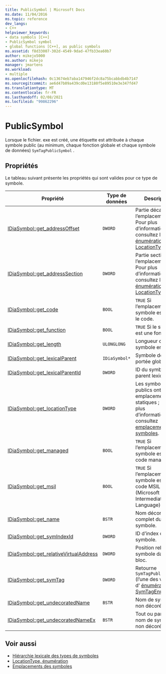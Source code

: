 ```yaml
---
title: PublicSymbol | Microsoft Docs
ms.date: 11/04/2016
ms.topic: reference
dev_langs:
- C++
helpviewer_keywords:
- data symbols [C++]
- PublicSymbol symbol
- global functions [C++], as public symbols
ms.assetid: f8d33007-302d-4549-9dad-47fb33ea60b7
author: mikejo5000
ms.author: mikejo
manager: jmartens
ms.workload:
- multiple
ms.openlocfilehash: 0c13674eb7aba147946f2dc8a75bcabbdb4b7147
ms.sourcegitcommit: ae6d47b09a439cd0e13180f5e89510e3e347fd47
ms.translationtype: MT
ms.contentlocale: fr-FR
ms.lasthandoff: 02/08/2021
ms.locfileid: "99862296"
---
```

# <a name="publicsymbol"></a>PublicSymbol
Lorsque le fichier. exe est créé, une étiquette est attribuée à chaque symbole public (au minimum, chaque fonction globale et chaque symbole de données) `SymTagPublicSymbol` .

## <a name="properties"></a>Propriétés
 Le tableau suivant présente les propriétés qui sont valides pour ce type de symbole.

|Propriété|Type de données|Description|
|--------------|---------------|-----------------|
|[IDiaSymbol::get_addressOffset](../../debugger/debug-interface-access/idiasymbol-get-addressoffset.md)|`DWORD`|Partie décalage de l’emplacement ; Pour plus d’informations, consultez l' [énumération LocationType (](../../debugger/debug-interface-access/locationtype.md).|
|[IDiaSymbol::get_addressSection](../../debugger/debug-interface-access/idiasymbol-get-addresssection.md)|`DWORD`|Partie section de l’emplacement ; Pour plus d’informations, consultez l' [énumération LocationType (](../../debugger/debug-interface-access/locationtype.md).|
|[IDiaSymbol::get_code](../../debugger/debug-interface-access/idiasymbol-get-code.md)|`BOOL`|`TRUE` Si l’emplacement du symbole est dans le code.|
|[IDiaSymbol::get_function](../../debugger/debug-interface-access/idiasymbol-get-function.md)|`BOOL`|`TRUE` Si le symbole est une fonction.|
|[IDiaSymbol::get_length](../../debugger/debug-interface-access/idiasymbol-get-length.md)|`ULONGLONG`|Longueur de ce symbole en octets.|
|[IDiaSymbol::get_lexicalParent](../../debugger/debug-interface-access/idiasymbol-get-lexicalparent.md)|`IDiaSymbol*`|Symbole de la portée globale.|
|[IDiaSymbol::get_lexicalParentId](../../debugger/debug-interface-access/idiasymbol-get-lexicalparentid.md)|`DWORD`|ID du symbole parent lexical.|
|[IDiaSymbol::get_locationType](../../debugger/debug-interface-access/idiasymbol-get-locationtype.md)|`DWORD`|Les symboles publics ont des emplacements statiques ; Pour plus d’informations, consultez [emplacements des symboles](../../debugger/debug-interface-access/symbol-locations.md).|
|[IDiaSymbol::get_managed](../../debugger/debug-interface-access/idiasymbol-get-managed.md)|`BOOL`|`TRUE` Si l’emplacement du symbole est en code managé.|
|[IDiaSymbol::get_msil](../../debugger/debug-interface-access/idiasymbol-get-msil.md)|`BOOL`|`TRUE` Si l’emplacement du symbole est en code MSIL (Microsoft Intermediate Language).|
|[IDiaSymbol::get_name](../../debugger/debug-interface-access/idiasymbol-get-name.md)|`BSTR`|Nom décoré complet du symbole.|
|[IDiaSymbol::get_symIndexId](../../debugger/debug-interface-access/idiasymbol-get-symindexid.md)|`DWORD`|ID d’index du symbole.|
|[IDiaSymbol::get_relativeVirtualAddress](../../debugger/debug-interface-access/idiasymbol-get-relativevirtualaddress.md)|`DWORD`|Position relative du symbole dans son bloc.|
|[IDiaSymbol::get_symTag](../../debugger/debug-interface-access/idiasymbol-get-symtag.md)|`DWORD`|Retourne `SymTagPublicSymbol` (l’une des valeurs d' [énumération SymTagEnum](../../debugger/debug-interface-access/symtagenum.md) ).|
|[IDiaSymbol::get_undecoratedName](../../debugger/debug-interface-access/idiasymbol-get-undecoratedname.md)|`BSTR`|Nom de symbole non décoré.|
|[IDiaSymbol::get_undecoratedNameEx](../../debugger/debug-interface-access/idiasymbol-get-undecoratednameex.md)|`BSTR`|Tout ou partie du nom de symbole non décoré.|

## <a name="see-also"></a>Voir aussi
- [Hiérarchie lexicale des types de symboles](../../debugger/debug-interface-access/lexical-hierarchy-of-symbol-types.md)
- [LocationType, énumération](../../debugger/debug-interface-access/locationtype.md)
- [Emplacements des symboles](../../debugger/debug-interface-access/symbol-locations.md)